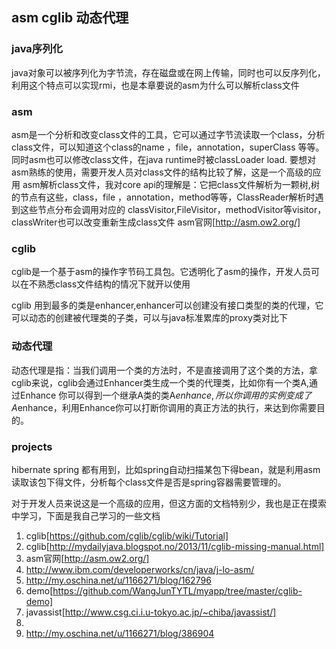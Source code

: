 ## asm cglib  动态代理

### java序列化
java对象可以被序列化为字节流，存在磁盘或在网上传输，同时也可以反序列化，利用这个特点可以实现rmi，也是本章要说的asm为什么可以解析class文件
### asm
asm是一个分析和改变class文件的工具，它可以通过字节流读取一个class，分析class文件，可以知道这个class的name ，file，annotation，superClass 等等。
同时asm也可以修改class文件，在java runtime时被classLoader load.
要想对asm熟练的使用，需要开发人员对class文件的结构比较了解，这是一个高级的应用
asm解析class文件，我对core api的理解是：它把class文件解析为一颗树,树的节点有这些，class，file ，annotation，method等等，ClassReader解析时遇到这些节点分布会调用对应的
classVisitor,FileVisitor，methodVisitor等visitor，classWriter也可以改变重新生成class文件
asm官网[http://asm.ow2.org/]
### cglib
cglib是一个基于asm的操作字节码工具包。它透明化了asm的操作，开发人员可以在不熟悉class文件结构的情况下就开以使用

cglib 用到最多的类是enhancer,enhancer可以创建没有接口类型的类的代理，它可以动态的创建被代理类的子类，可以与java标准累库的proxy类对比下

### 动态代理
动态代理是指：当我们调用一个类的方法时，不是直接调用了这个类的方法，拿cglib来说，cglib会通过Enhancer类生成一个类的代理类，比如你有一个类A,通过Enhance
你可以得到一个继承A类的类A$enhance,所以你调用的实例变成了A$enhance，利用Enhance你可以打断你调用的真正方法的执行，来达到你需要目的。
### projects
hibernate spring 都有用到，比如spring自动扫描某包下得bean，就是利用asm读取该包下得文件，分析每个class文件是否是spring容器需要管理的。

对于开发人员来说这是一个高级的应用，但这方面的文档特别少，我也是正在摸索中学习，下面是我自己学习的一些文档

1. cglib[https://github.com/cglib/cglib/wiki/Tutorial]
1. cglib[http://mydailyjava.blogspot.no/2013/11/cglib-missing-manual.html]
1. asm官网[http://asm.ow2.org/]
1. http://www.ibm.com/developerworks/cn/java/j-lo-asm/
1. http://my.oschina.net/u/1166271/blog/162796
1. demo[https://github.com/WangJunTYTL/myapp/tree/master/cglib-demo]
1. javassist[http://www.csg.ci.i.u-tokyo.ac.jp/~chiba/javassist/]
1.
1. http://my.oschina.net/u/1166271/blog/386904




